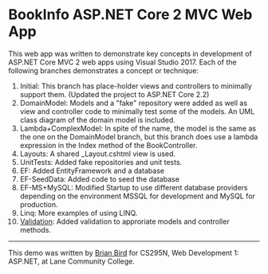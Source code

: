 # BookInfo ASP.NET Core 2 MVC Web App
This web app was written to demonstrate key concepts in development of ASP.NET Core MVC 2 web apps using Visual Studio 2017. Each of the following branches demonstrates a concept or technique:

1. Initial: This branch has place-holder views and controllers to minimally support them. (Updated the project to ASP.NET Core 2.2)
2. DomainModel: Models and a "fake" repository were added as well as view and controller code to minimally test some of the models. An UML class diagram of the domain model is included.
3. Lambda+ComplexModel: In spite of the name, the model is the same as the one on the DomainModel branch, but this branch does use a lambda expression in the Index method of the BookController.
4. Layouts: A shared _Layout.cshtml view is used.
5. UnitTests: Added fake repositories and unit tests.
6. EF: Added EntityFramework and a database
7. EF-SeedData: Added code to seed the database
8. EF-MS+MySQL: Modified Startup to use different database providers depending on the environment MSSQL for development and MySQL for production.
9. Linq: More examples of using LINQ.
10. [Validation](docs/Validation.md): Added validation to approriate models and controller methods.


----

This demo was written by [Brian Bird](https://profbird.online) for CS295N, Web Development 1: ASP.NET, at Lane Community College.

